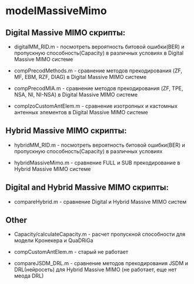 # modelMassiveMimo

## Digital Massive MIMO скрипты:

* digitalMM_RID.m - посмотреть вероятность битовой ошибки(BER) и пропускную способность(Capacity) в различных условиях в Digital Massive MIMO системе

* compPrecodMethods.m - сравнение методов прекодирования (ZF, MF, EBM, RZF, DIAG) в  Digital Massive MIMO системе

* compPrecodMIA.m - сравнение методов прекодирования (ZF, TPE, NSA, NI, NI-NSA) в  Digital Massive MIMO системе

* compIzoCustomAntElem.m - сравнение изотропных и кастомных антенных элементов в  Digital Massive MIMO системе

## Hybrid Massive MIMO скрипты:

* hybridMM_RID.m - посмотреть вероятность битовой ошибки(BER) и пропускную способность(Capacity) в различных условиях

* hybridMassiveMimo.m - сравнение FULL и SUB прекодирование в Hybrid Massive MIMO системе

## Digital and Hybrid  Massive MIMO скрипты:

* compareHybrid.m - сравнение Digital и Hybrid Massive MIMO систем

## Other

* Capacity/calculateCapacity.m - расчет пропускной способности для модели Кронекера и QuaDRiGa

* compCustomAntElem.m - старый не работает 
 
* compareJSDM_DRL.m - сравнение методов прекодирования JSDM и DRL(нейросеть) для Hybrid Massive MIMO (не работает, еще нет меода DRL)


